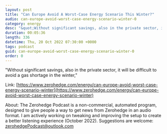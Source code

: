 ```yaml
---
layout: post
title: "Can Europe Avoid A Worst-Case Energy Scenario This Winter?"
audio: can-europe-avoid-worst-case-energy-scenario-winter-0
category: energy
desc: "&quot;Without significant savings, also in the private sector, it will be difficult to avoid a gas shortage in the winter,&quot;"
duration: 00:05:36
length: 336
datetime: Thu, 20 Oct 2022 07:30:00 +0000
tags: podcast
guid: can-europe-avoid-worst-case-energy-scenario-winter-0
order: 0
---
```

&quot;Without significant savings, also in the private sector, it will be difficult to avoid a gas shortage in the winter,&quot;

Link: [https://www.zerohedge.com/energy/can-europe-avoid-worst-case-energy-scenario-winter](https://www.zerohedge.com/energy/can-europe-avoid-worst-case-energy-scenario-winter)

About: The Zerohedge Podcast is a non-commercial, automated program, designed to give people a way to get news from Zerohedge in an audio format.  I am actively working on tweaking and improving the setup to create a better listening experience (October 2022).  Suggestions are welcome: [zerohedgePodcast@outlook.com](mailto:zerohedgePodcast@outlook.com)
